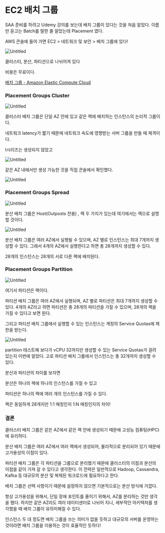 # EC2 배치 그룹

SAA 준비를 하려고 Udemy 강의를 보는데 배치 그룹이 있다는 것을 처음 알았다. 이름만 듣고는 Batch를 말한 줄 알았는데 Placement 였다.

AWS 콘솔에 들어 가면 EC2 > 네트워크 및 보안 > 배치 그룹에 있다!

![Untitled](EC2%20%E1%84%87%E1%85%A2%E1%84%8E%E1%85%B5%20%E1%84%80%E1%85%B3%E1%84%85%E1%85%AE%E1%86%B8%20dcdd12f586da4e1289de890fc555da5b/Untitled.png)

클러스터, 분산, 파티션으로 나뉘어져 있다

비용은 무료이다.

[배치 그룹 - Amazon Elastic Compute Cloud](https://docs.aws.amazon.com/ko_kr/AWSEC2/latest/UserGuide/placement-groups.html#limitations-placement-groups)

### Placement Groups Cluster

![Untitled](EC2%20%E1%84%87%E1%85%A2%E1%84%8E%E1%85%B5%20%E1%84%80%E1%85%B3%E1%84%85%E1%85%AE%E1%86%B8%20dcdd12f586da4e1289de890fc555da5b/Untitled%201.png)

클러스터 배치 그룹은 단일 AZ 안에 있고 같은 랙에 배치하는 인스턴스의 논리적 그룹이다.

네트워크 latency가 짧기 때문에 네트워크 속도에 영향받는 서버 그룹을 만들 때 제격이다.

t시리즈는 생성되지 않았고

![Untitled](EC2%20%E1%84%87%E1%85%A2%E1%84%8E%E1%85%B5%20%E1%84%80%E1%85%B3%E1%84%85%E1%85%AE%E1%86%B8%20dcdd12f586da4e1289de890fc555da5b/Untitled%202.png)

같은 AZ 내에서만 생성 가능한 것을 직접 콘솔에서 확인했다.

![Untitled](EC2%20%E1%84%87%E1%85%A2%E1%84%8E%E1%85%B5%20%E1%84%80%E1%85%B3%E1%84%85%E1%85%AE%E1%86%B8%20dcdd12f586da4e1289de890fc555da5b/Untitled%203.png)

### Placement Groups Spread

![Untitled](EC2%20%E1%84%87%E1%85%A2%E1%84%8E%E1%85%B5%20%E1%84%80%E1%85%B3%E1%84%85%E1%85%AE%E1%86%B8%20dcdd12f586da4e1289de890fc555da5b/Untitled%204.png)

분산 배치 그룹은 Host(Outposts 전용) , 랙 두 가지가 있는데 여기에서는 랙으로 설명할 것이다.

![Untitled](EC2%20%E1%84%87%E1%85%A2%E1%84%8E%E1%85%B5%20%E1%84%80%E1%85%B3%E1%84%85%E1%85%AE%E1%86%B8%20dcdd12f586da4e1289de890fc555da5b/Untitled%205.png)

분산 배치 그룹은 여러 AZ에서 실행될 수 있으며, AZ 별로 인스턴스는 최대 7개까지 생성할 수 있다. 그래서 4개의 AZ에서 실행한다고 하면 총 28개까지 생성할 수 있다.

28개의 인스턴스는 28개의 서로 다른 랙에 배치된다.

### Placement Groups Partition

![Untitled](EC2%20%E1%84%87%E1%85%A2%E1%84%8E%E1%85%B5%20%E1%84%80%E1%85%B3%E1%84%85%E1%85%AE%E1%86%B8%20dcdd12f586da4e1289de890fc555da5b/Untitled%206.png)

여기서 파티션은 랙이다.

파티션 배치 그룹은 여러 AZ에서 실행되며, AZ 별로 파티션은 최대 7개까지 생성할 수 있다. 4개의 AZ라고 하면 파티션은 총 28개의 파티션을 가질 수 있으며, 28개의 랙을 가질 수 있다고 보면 된다.

그리고 파티션 배치 그룹에서 실행할 수 있는 인스턴스는 계정의 Service Quotas에 제한을 받는다.

![Untitled](EC2%20%E1%84%87%E1%85%A2%E1%84%8E%E1%85%B5%20%E1%84%80%E1%85%B3%E1%84%85%E1%85%AE%E1%86%B8%20dcdd12f586da4e1289de890fc555da5b/Untitled%207.png)

partition 테스트해 보다가 vCPU 32까지만 생성할 수 있는 Service Quotas가 걸려 있는지 이번에 알았다. 고로 파티션 배치 그룹에서 인스턴스는 총 32개까지 생성할 수 있다.

[](https://ap-northeast-2.console.aws.amazon.com/servicequotas/home/services/ec2/quotas)

분산과 파티션의 차이를 보자면

분산은 하나의 랙에 하나의 인스턴스를 가질 수 있고

파티션은 하나의 랙에 여러 개의 인스턴스를 가질 수 있다.

랙은 동일하게 28개지만 1:1 매칭인지 1:N 매칭인지의 차이!

### 결론

클러스터 배치 그룹은 같은 AZ에서 같은 랙 안에 생성되기 때문에 고성능 컴퓨팅(HPC)에 유리하다.

분산 배치 그룹은 여러 AZ에서 여러 랙에서 생성되어, 물리적으로 분리되어 있기 때문에 고가용성의 이점이 있다.

파티션 배치 그룹은 각 파티션을 그룹으로 분리했기 때문에 클러스터의 이점과 분산의 이점을 같이 가져 갈 수 있다고 생각한다. 이 전략은 일반적으로 Hadoop, Cassandra, Kafka 등 대규모의 분산 및 복제된 워크로드에 필요하다고 한다.

배치 그룹은 선택 사항이기 때문에 설정하지 않으면 기본적으로는 분산 방식에 가깝다.

항상 고가용성을 위해서, 단일 장애 포인트를 줄이기 위해서, AZ를 분리하는 것만 생각을 했다. 하지만 같은 AZ라도 여러 데이터센터로 나뉘어 지니, 세부적인 아키텍처를 생각했을 때 배치 그룹이 유의미해질 수 있다.

인스턴스 두 대 정도면 배치 그룹을 쓰는 의미가 없을 듯하고 대규모의 서버를 운영하는 것이라면 배치 그룹을 이용하는 것이 효율적인 듯하다!